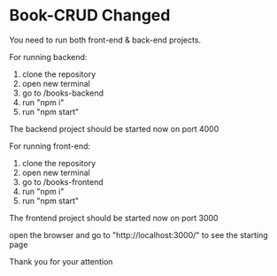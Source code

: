 # Book-CRUD Changed

You need to run both front-end & back-end projects. 

For running backend:
1. clone the repository
2. open new terminal
3. go to /books-backend
4. run "npm i"
5. run "npm start"

The backend project should be started now on port 4000


For running front-end:
1. clone the repository
2. open new terminal
3. go to /books-frontend
4. run "npm i"
5. run "npm start"

The frontend project should be started now on port 3000

open the browser and go to "http://localhost:3000/" to see the starting page


Thank you for your attention

